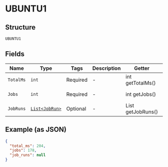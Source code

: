 
# UBUNTU1

## Structure

`UBUNTU1`

## Fields

| Name | Type | Tags | Description | Getter | Setter |
|  --- | --- | --- | --- | --- | --- |
| `TotalMs` | `int` | Required | - | int getTotalMs() | setTotalMs(int totalMs) |
| `Jobs` | `int` | Required | - | int getJobs() | setJobs(int jobs) |
| `JobRuns` | [`List<JobRun>`](../../doc/models/job-run.md) | Optional | - | List<JobRun> getJobRuns() | setJobRuns(List<JobRun> jobRuns) |

## Example (as JSON)

```json
{
  "total_ms": 204,
  "jobs": 178,
  "job_runs": null
}
```

